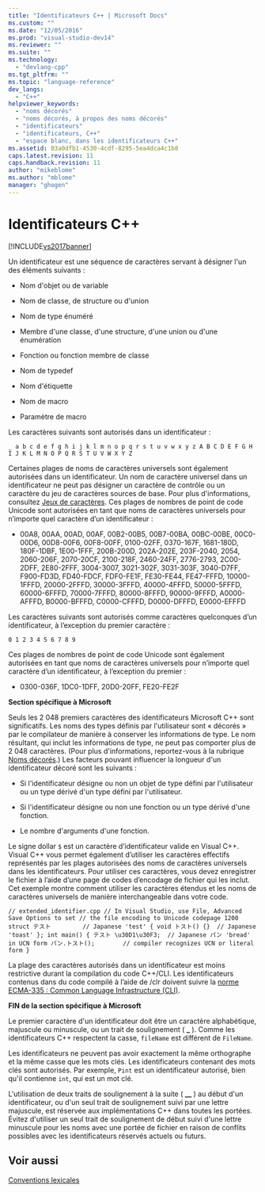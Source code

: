 ```yaml
---
title: "Identificateurs C++ | Microsoft Docs"
ms.custom: ""
ms.date: "12/05/2016"
ms.prod: "visual-studio-dev14"
ms.reviewer: ""
ms.suite: ""
ms.technology: 
  - "devlang-cpp"
ms.tgt_pltfrm: ""
ms.topic: "language-reference"
dev_langs: 
  - "C++"
helpviewer_keywords: 
  - "noms décorés"
  - "noms décorés, à propos des noms décorés"
  - "identificateurs"
  - "identificateurs, C++"
  - "espace blanc, dans les identificateurs C++"
ms.assetid: 03a0dfb1-4530-4cdf-8295-5ea4dca4c1b8
caps.latest.revision: 11
caps.handback.revision: 11
author: "mikeblome"
ms.author: "mblome"
manager: "ghogen"
---
```

# Identificateurs C++
[!INCLUDE[vs2017banner](../assembler/inline/includes/vs2017banner.md)]

Un identificateur est une séquence de caractères servant à désigner l'un des éléments suivants :  
  
-   Nom d'objet ou de variable  
  
-   Nom de classe, de structure ou d'union  
  
-   Nom de type énuméré  
  
-   Membre d'une classe, d'une structure, d'une union ou d'une énumération  
  
-   Fonction ou fonction membre de classe  
  
-   Nom de typedef  
  
-   Nom d'étiquette  
  
-   Nom de macro  
  
-   Paramètre de macro  
  
 Les caractères suivants sont autorisés dans un identificateur :  
  
```  
_ a b c d e f g h i j k l m n o p q r s t u v w x y z A B C D E F G H I J K L M N O P Q R S T U V W X Y Z  
```  
  
 Certaines plages de noms de caractères universels sont également autorisées dans un identificateur.  Un nom de caractère universel dans un identificateur ne peut pas désigner un caractère de contrôle ou un caractère du jeu de caractères sources de base. Pour plus d'informations, consultez [Jeux de caractères](../cpp/character-sets2.md). Ces plages de nombres de point de code Unicode sont autorisées en tant que noms de caractères universels pour n’importe quel caractère d’un identificateur :  
  
-   00A8, 00AA, 00AD, 00AF, 00B2\-00B5, 00B7\-00BA, 00BC\-00BE, 00C0\-00D6, 00D8\-00F6, 00F8\-00FF, 0100\-02FF, 0370\-167F, 1681\-180D, 180F\-1DBF, 1E00\-1FFF, 200B\-200D, 202A\-202E, 203F\-2040, 2054, 2060\-206F, 2070\-20CF, 2100\-218F, 2460\-24FF, 2776\-2793, 2C00\-2DFF, 2E80\-2FFF, 3004\-3007, 3021\-302F, 3031\-303F, 3040\-D7FF, F900\-FD3D, FD40\-FDCF, FDF0\-FE1F, FE30\-FE44, FE47\-FFFD, 10000\-1FFFD, 20000\-2FFFD, 30000\-3FFFD, 40000\-4FFFD, 50000\-5FFFD, 60000\-6FFFD, 70000\-7FFFD, 80000\-8FFFD, 90000\-9FFFD, A0000\-AFFFD, B0000\-BFFFD, C0000\-CFFFD, D0000\-DFFFD, E0000\-EFFFD  
  
 Les caractères suivants sont autorisés comme caractères quelconques d’un identificateur, à l’exception du premier caractère :  
  
```  
0 1 2 3 4 5 6 7 8 9  
```  
  
 Ces plages de nombres de point de code Unicode sont également autorisées en tant que noms de caractères universels pour n’importe quel caractère d’un identificateur, à l’exception du premier :  
  
-   0300\-036F, 1DC0\-1DFF, 20D0\-20FF, FE20\-FE2F  
  
 **Section spécifique à Microsoft**  
  
 Seuls les 2 048 premiers caractères des identificateurs Microsoft C\+\+ sont significatifs. Les noms des types définis par l'utilisateur sont « décorés » par le compilateur de manière à conserver les informations de type. Le nom résultant, qui inclut les informations de type, ne peut pas comporter plus de 2 048 caractères. \(Pour plus d'informations, reportez\-vous à la rubrique [Noms décorés](../build/reference/decorated-names.md).\) Les facteurs pouvant influencer la longueur d'un identificateur décoré sont les suivants :  
  
-   Si l'identificateur désigne ou non un objet de type défini par l'utilisateur ou un type dérivé d'un type défini par l'utilisateur.  
  
-   Si l'identificateur désigne ou non une fonction ou un type dérivé d'une fonction.  
  
-   Le nombre d'arguments d'une fonction.  
  
 Le signe dollar `$` est un caractère d’identificateur valide en Visual C\+\+. Visual C\+\+ vous permet également d’utiliser les caractères effectifs représentés par les plages autorisées des noms de caractères universels dans les identificateurs. Pour utiliser ces caractères, vous devez enregistrer le fichier à l’aide d’une page de codes d’encodage de fichier qui les inclut.  Cet exemple montre comment utiliser les caractères étendus et les noms de caractères universels de manière interchangeable dans votre code.  
  
```  
// extended_identifier.cpp // In Visual Studio, use File, Advanced Save Options to set // the file encoding to Unicode codepage 1200 struct テスト         // Japanese 'test' { void トスト() {}  // Japanese 'toast' }; int main() { テスト \u30D1\u30F3;  // Japanese パン 'bread' in UCN form パン.トスト();        // compiler recognizes UCN or literal form }  
```  
  
 La plage des caractères autorisés dans un identificateur est moins restrictive durant la compilation du code C\+\+\/CLI. Les identificateurs contenus dans du code compilé à l’aide de \/clr doivent suivre la [norme ECMA\-335 : Common Language Infrastructure \(CLI\)](http://www.ecma-international.org/publications/standards/Ecma-335.htm).  
  
 **FIN de la section spécifique à Microsoft**  
  
 Le premier caractère d'un identificateur doit être un caractère alphabétique, majuscule ou minuscule, ou un trait de soulignement \( **\_** \). Comme les identificateurs C\+\+ respectent la casse, `fileName` est différent de `FileName`.  
  
 Les identificateurs ne peuvent pas avoir exactement la même orthographe et la même casse que les mots clés. Les identificateurs contenant des mots clés sont autorisés. Par exemple, `Pint` est un identificateur autorisé, bien qu'il contienne `int`, qui est un mot clé.  
  
 L'utilisation de deux traits de soulignement à la suite \( **\_\_** \) au début d'un identificateur, ou d'un seul trait de soulignement suivi par une lettre majuscule, est réservée aux implémentations C\+\+ dans toutes les portées. Évitez d'utiliser un seul trait de soulignement de début suivi d'une lettre minuscule pour les noms avec une portée de fichier en raison de conflits possibles avec les identificateurs réservés actuels ou futurs.  
  
## Voir aussi  
 [Conventions lexicales](../cpp/lexical-conventions.md)